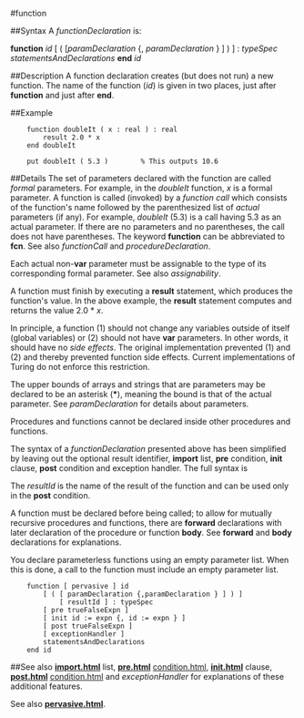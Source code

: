 
#function

##Syntax
A _functionDeclaration_ is:


**function** _id_ [ ( [_paramDeclaration_ {, _paramDeclaration_ } ] ) ]
: _typeSpec_
_statementsAndDeclarations_
**end** _id_



##Description
A function declaration creates (but does not run) a new function. The name of the function (_id_) is given in two places, just after **function** and just after **end**.


##Example


        function doubleIt ( x : real ) : real
            result 2.0 * x
        end doubleIt
        
        put doubleIt ( 5.3 )        % This outputs 10.6
##Details
The set of parameters declared with the function are called _formal_ parameters. For example, in the _doubleIt_ function, _x_ is a formal parameter. A function is called (invoked) by a _function call_ which consists of the function's name followed by the parenthesized list of _actual_ parameters (if any). For example, _doubleIt_ (5.3) is a call having 5.3 as an actual parameter. If there are no parameters and no parentheses, the call does not have parentheses. The keyword **function** can be abbreviated to **fcn**. See also _functionCall_ and _procedureDeclaration_.

Each actual non-**var** parameter must be assignable to the type of its corresponding formal parameter. See also _assignability_.

A function must finish by executing a **result** statement, which produces the function's value. In the above example, the **result** statement computes and returns the value 2.0 * _x_.

In principle, a function (1) should not change any variables outside of itself (global variables) or (2) should not have **var** parameters. In other words, it should have no _side effects_. The original implementation prevented (1) and (2) and thereby prevented function side effects. Current implementations of Turing do not enforce this restriction.

The upper bounds of arrays and strings that are parameters may be declared to be an asterisk (__*__), meaning the bound is that of the actual parameter. See _paramDeclaration_ for details about parameters.

Procedures and functions cannot be declared inside other procedures and functions.

The syntax of a _functionDeclaration_ presented above has been simplified by leaving out the optional result identifier, **import** list, **pre** condition, **init** clause, **post** condition and exception handler. The full syntax is

The _resultId_ is the name of the result of the function and can be used only in the **post** condition.

A function must be declared before being called; to allow for mutually recursive procedures and functions, there are **forward** declarations with later declaration of the procedure or function **body**. See **forward** and **body** declarations for explanations.

You declare parameterless functions using an empty parameter list. When this is done, a call to the function must include an empty parameter list.

        function [ pervasive ] id
            [ ( [ paramDeclaration {,paramDeclaration } ] ) ] 
                [ resultId ] : typeSpec
            [ pre trueFalseExpn ]
            [ init id := expn {, id := expn } ]
            [ post trueFalseExpn ]
            [ exceptionHandler ]
            statementsAndDeclarations
        end id
##See also
**[import.html](import)** list, **[pre.html](pre)** [condition.html](condition), **[init.html](init)** clause, **[post.html](post)** [condition.html](condition) and _exceptionHandler_ for explanations of these additional features.

See also **[pervasive.html](pervasive)**. 

